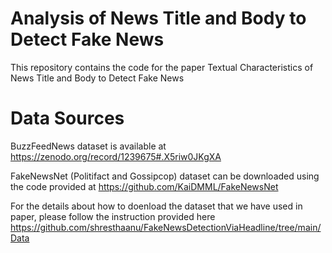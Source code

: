# Analysis of News Title and Body to Detect Fake News

This repository contains the code for the paper 
Textual Characteristics of News Title and Body to Detect Fake News

# Data Sources
BuzzFeedNews dataset is available at https://zenodo.org/record/1239675#.X5riw0JKgXA

FakeNewsNet (Politifact and Gossipcop) dataset can be downloaded using the code provided at https://github.com/KaiDMML/FakeNewsNet

For the details about how to doenload the dataset that we have used in paper, please follow the instruction provided here https://github.com/shresthaanu/FakeNewsDetectionViaHeadline/tree/main/Data



